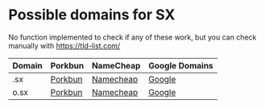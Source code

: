# Possible domains for SX

No function implemented to check if any of these work, but you can check manually with https://tld-list.com/

| Domain | Porkbun | NameCheap | Google Domains |
|---|---|---|---|
| .sx | [Porkbun](https://porkbun.com/checkout/search?prb=e814663da1&tlds=&idnLanguage=&search=search&q=.sx) | [Namecheap](https://www.namecheap.com/domains/registration/results/?domain=.sx) | [Google](https://domains.google.com/registrar/search?searchTerm=.sx) |
| o.sx | [Porkbun](https://porkbun.com/checkout/search?prb=e814663da1&tlds=&idnLanguage=&search=search&q=o.sx) | [Namecheap](https://www.namecheap.com/domains/registration/results/?domain=o.sx) | [Google](https://domains.google.com/registrar/search?searchTerm=o.sx) |
